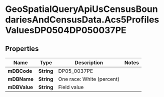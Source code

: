 # GeoSpatialQueryApiUsCensusBoundariesAndCensusData.Acs5ProfilesValuesDP0504DP050037PE

## Properties

Name | Type | Description | Notes
------------ | ------------- | ------------- | -------------
**mDBCode** | **String** | DP05_0037PE | 
**mDBName** | **String** | One race: White (percent) | 
**mDBValue** | **String** | Field value | 


